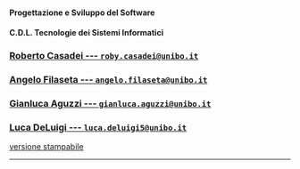 #### Progettazione e Sviluppo del Software
#### C.D.L. Tecnologie dei Sistemi Informatici

### [Roberto Casadei --- `roby.casadei@unibo.it`](mailto:roby.casadei@unibo.it)
### [Angelo Filaseta --- `angelo.filaseta@unibo.it`](mailto:angelo.filaseta@unibo.it)
### [Gianluca Aguzzi --- `gianluca.aguzzi@unibo.it`](mailto:gianluca.aguzzi@unibo.it)
### [Luca DeLuigi --- `luca.deluigi5@unibo.it`](mailto:luca.deluigi5@unibo.it)

[<i class="fa fa-print" aria-hidden="true"></i> versione stampabile](?print-pdf&pdfSeparateFragments=false)

--- 
